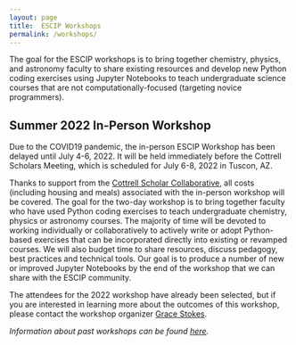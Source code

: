 ```yaml
---
layout: page
title:  ESCIP Workshops
permalink: /workshops/
---
```


The goal for the ESCIP workshops is to bring together chemistry, physics, and astronomy faculty to share existing resources and develop new Python coding exercises using Jupyter Notebooks to teach undergraduate science courses that are not computationally-focused (targeting novice programmers).

## Summer 2022 In-Person Workshop

Due to the COVID19 pandemic, the in-person ESCIP Workshop has been delayed until July 4-6, 2022. It will be held immediately before the Cottrell Scholars Meeting, which is scheduled for July 6-8, 2022 in Tuscon, AZ.

Thanks to support from the [Cottrell Scholar Collaborative](https://rescorp.org/cottrell-scholars/cottrell-scholars-collaborative), all costs (including housing and meals) associated with the in-person workshop will be covered. The goal for the two-day workshop is to bring together faculty who have used Python coding exercises to teach undergraduate chemistry, physics or astronomy courses. The majority of time will be devoted to working individually or collaboratively to actively write or adopt Python-based exercises that can be incorporated directly into existing or revamped courses. We will also budget time to share resources, discuss pedagogy, best practices and technical tools. Our goal is to produce a number of new or improved Jupyter Notebooks by the end of the workshop that we can share with the ESCIP community.

The attendees for the 2022 workshop have already been selected, but if you are interested in learning more about the outcomes of this workshop, please contact the workshop organizer [Grace Stokes](mailto:escip@scu.edu).

*Information about past workshops can be found [here](/workshops/2020).*



